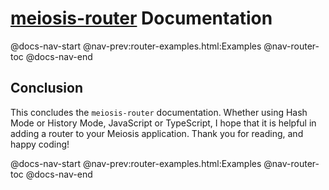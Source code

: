 # [meiosis-router](https://meiosis.js.org/router) Documentation

@docs-nav-start
@nav-prev:router-examples.html:Examples
@nav-router-toc
@docs-nav-end

## Conclusion

This concludes the `meiosis-router` documentation. Whether using Hash Mode or History Mode,
JavaScript or TypeScript, I hope that it is helpful in adding a router to your Meiosis application.
Thank you for reading, and happy coding!

@docs-nav-start
@nav-prev:router-examples.html:Examples
@nav-router-toc
@docs-nav-end
